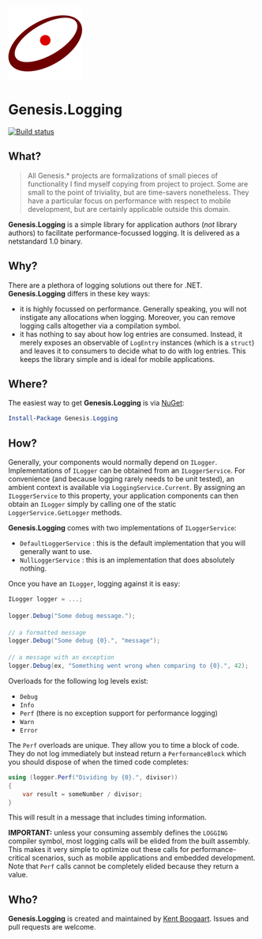 ![Logo](Art/Logo150x150.png "Logo")

# Genesis.Logging

[![Build status](https://ci.appveyor.com/api/projects/status/uj2imiiui6flarih?svg=true)](https://ci.appveyor.com/project/kentcb/genesis-logging)

## What?

> All Genesis.* projects are formalizations of small pieces of functionality I find myself copying from project to project. Some are small to the point of triviality, but are time-savers nonetheless. They have a particular focus on performance with respect to mobile development, but are certainly applicable outside this domain.
 
**Genesis.Logging** is a simple library for application authors (_not_ library authors) to facilitate performance-focussed logging. It is delivered as a netstandard 1.0 binary.

## Why?

There are a plethora of logging solutions out there for .NET. **Genesis.Logging** differs in these key ways:

* it is highly focussed on performance. Generally speaking, you will not instigate any allocations when logging. Moreover, you can remove logging calls altogether via a compilation symbol.
* it has nothing to say about how log entries are consumed. Instead, it merely exposes an observable of `LogEntry` instances (which is a `struct`) and leaves it to consumers to decide what to do with log entries. This keeps the library simple and is ideal for mobile applications.

## Where?

The easiest way to get **Genesis.Logging** is via [NuGet](http://www.nuget.org/packages/Genesis.Logging/):

```PowerShell
Install-Package Genesis.Logging
```

## How?

Generally, your components would normally depend on `ILogger`. Implementations of `ILogger` can be obtained from an `ILoggerService`. For convenience (and because logging rarely needs to be unit tested), an ambient context is available via `LoggingService.Current`. By assigning an `ILoggerService` to this property, your application components can then obtain an `ILogger` simply by calling one of the static `LoggerService.GetLogger` methods.

**Genesis.Logging** comes with two implementations of `ILoggerService`:

* `DefaultLoggerService` : this is the default implementation that you will generally want to use.
* `NullLoggerService` : this is an implementation that does absolutely nothing.

Once you have an `ILogger`, logging against it is easy:

```C#
ILogger logger = ...;

logger.Debug("Some debug message.");

// a formatted message
logger.Debug("Some debug {0}.", "message");

// a message with an exception
logger.Debug(ex, "Something went wrong when comparing to {0}.", 42);
```

Overloads for the following log levels exist:

* `Debug`
* `Info`
* `Perf` (there is no exception support for performance logging)
* `Warn`
* `Error`

The `Perf` overloads are unique. They allow you to time a block of code. They do not log immediately but instead return a `PerformanceBlock` which you should dispose of when the timed code completes:

```C#
using (logger.Perf("Dividing by {0}.", divisor))
{
    var result = someNumber / divisor;
}
```

This will result in a message that includes timing information.

**IMPORTANT:** unless your consuming assembly defines the `LOGGING` compiler symbol, most logging calls will be elided from the built assembly. This makes it very simple to optimize out these calls for performance-critical scenarios, such as mobile applications and embedded development. Note that `Perf` calls cannot be completely elided because they return a value.

## Who?

**Genesis.Logging** is created and maintained by [Kent Boogaart](http://kent-boogaart.com). Issues and pull requests are welcome.